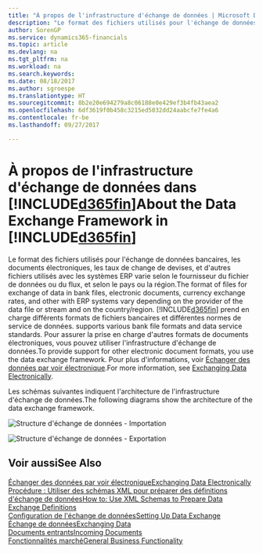 ```yaml
---
title: "À propos de l'infrastructure d'échange de données | Microsoft Docs"
description: "Le format des fichiers utilisés pour l'échange de données bancaires, les documents électroniques, les taux de change de devises, et d'autres fichiers utilisés avec les systèmes ERP varie selon le fournisseur du fichier de données ou du flux, et selon le pays ou la région."
author: SorenGP
ms.service: dynamics365-financials
ms.topic: article
ms.devlang: na
ms.tgt_pltfrm: na
ms.workload: na
ms.search.keywords: 
ms.date: 08/18/2017
ms.author: sgroespe
ms.translationtype: HT
ms.sourcegitcommit: 8b2e20e694279a8c06188e0e429ef3b4fb43aea2
ms.openlocfilehash: 6df3619f0b458c3215ed5032dd24aabcfe7fe4a6
ms.contentlocale: fr-be
ms.lasthandoff: 09/27/2017

---
```

# <a name="about-the-data-exchange-framework-in-included365finincludesd365finmdmd"></a><span data-ttu-id="f40be-103">À propos de l'infrastructure d'échange de données dans [!INCLUDE[d365fin](includes/d365fin_md.md)]</span><span class="sxs-lookup"><span data-stu-id="f40be-103">About the Data Exchange Framework in [!INCLUDE[d365fin](includes/d365fin_md.md)]</span></span>
<span data-ttu-id="f40be-104">Le format des fichiers utilisés pour l'échange de données bancaires, les documents électroniques, les taux de change de devises, et d'autres fichiers utilisés avec les systèmes ERP varie selon le fournisseur du fichier de données ou du flux, et selon le pays ou la région.</span><span class="sxs-lookup"><span data-stu-id="f40be-104">The format of files for exchange of data in bank files, electronic documents, currency exchange rates, and other with ERP systems vary depending on the provider of the data file or stream and on the country/region.</span></span> [!INCLUDE[d365fin](includes/d365fin_md.md)]<span data-ttu-id="f40be-105"> prend en charge différents formats de fichiers bancaires et différentes normes de service de données.</span><span class="sxs-lookup"><span data-stu-id="f40be-105"> supports various bank file formats and data service standards.</span></span> <span data-ttu-id="f40be-106">Pour assurer la prise en charge d'autres formats de documents électroniques, vous pouvez utiliser l'infrastructure d'échange de données.</span><span class="sxs-lookup"><span data-stu-id="f40be-106">To provide support for other electronic document formats, you use the data exchange framework.</span></span> <span data-ttu-id="f40be-107">Pour plus d'informations, voir [Échanger des données par voir électronique](across-data-exchange.md).</span><span class="sxs-lookup"><span data-stu-id="f40be-107">For more information, see [Exchanging Data Electronically](across-data-exchange.md).</span></span>    

 <span data-ttu-id="f40be-108">Les schémas suivantes indiquent l'architecture de l'infrastructure d'échange de données.</span><span class="sxs-lookup"><span data-stu-id="f40be-108">The following diagrams show the architecture of the data exchange framework.</span></span>  

 ![Structure d'échange de données &#45; Importation](media/across-data-exchange/dataexchangeframework_import.png)  

 ![Structure d'échange de données &#45; Exportation](media/across-data-exchange/dataexchangeframework_export.png)  

## <a name="see-also"></a><span data-ttu-id="f40be-111">Voir aussi</span><span class="sxs-lookup"><span data-stu-id="f40be-111">See Also</span></span>  
[<span data-ttu-id="f40be-112">Échanger des données par voir électronique</span><span class="sxs-lookup"><span data-stu-id="f40be-112">Exchanging Data Electronically</span></span>](across-data-exchange.md)  
[<span data-ttu-id="f40be-113">Procédure : Utiliser des schémas XML pour préparer des définitions d'échange de données</span><span class="sxs-lookup"><span data-stu-id="f40be-113">How to: Use XML Schemas to Prepare Data Exchange Definitions</span></span>](across-how-to-use-xml-schemas-to-prepare-data-exchange-definitions.md)  
[<span data-ttu-id="f40be-114">Configuration de l'échange de données</span><span class="sxs-lookup"><span data-stu-id="f40be-114">Setting Up Data Exchange</span></span>](across-set-up-data-exchange.md)  
[<span data-ttu-id="f40be-115">Échange de données</span><span class="sxs-lookup"><span data-stu-id="f40be-115">Exchanging Data</span></span>](across-exchange-data.md)  
[<span data-ttu-id="f40be-116">Documents entrants</span><span class="sxs-lookup"><span data-stu-id="f40be-116">Incoming Documents</span></span>](across-income-documents.md)  
[<span data-ttu-id="f40be-117">Fonctionnalités marché</span><span class="sxs-lookup"><span data-stu-id="f40be-117">General Business Functionality</span></span>](ui-across-business-areas.md)  

